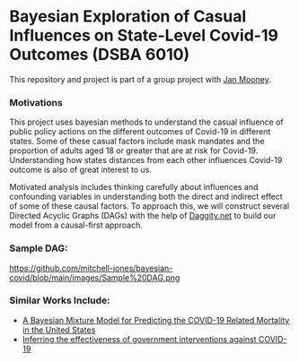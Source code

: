 # Bayesian Exploration of Casual Influences on State-Level Covid-19 Outcomes (DSBA 6010)
This repository and project is part of a group project with [Jan Mooney](https://www.linkedin.com/in/jantmooney/).

### Motivations
This project uses bayesian methods to understand the casual influence of public policy actions on the different outcomes of Covid-19 in different states. Some of these casual factors include mask mandates and the proportion of adults aged 18 or greater that are at risk for Covid-19. Understanding how states distances from each other influences Covid-19 outcome is also of great interest to us.

Motivated analysis includes thinking carefully about influences and confounding variables in understanding both the direct and indirect effect of some of these causal factors. To approach this, we will construct several Directed Acyclic Graphs (DAGs) with the help of [Daggity.net](daggity.net) to build our model from a causal-first approach.

### Sample DAG:

https://github.com/mitchell-jones/bayesian-covid/blob/main/images/Sample%20DAG.png

### Similar Works Include:
- [A Bayesian Mixture Model for Predicting the COVID-19 Related Mortality in the United States](https://www.ajtmh.org/view/journals/tpmd/104/4/article-p1484.xml)
- [Inferring the effectiveness of government interventions against COVID-19](https://www.science.org/doi/10.1126/science.abd9338)
